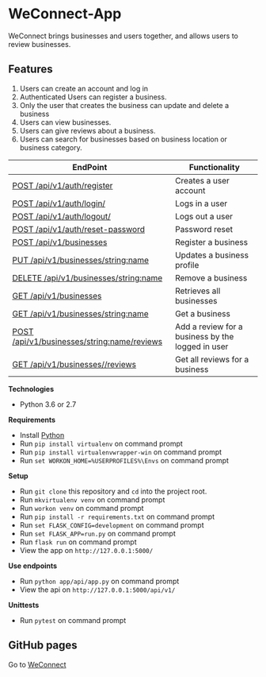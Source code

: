 # WeConnect-App
WeConnect brings businesses and users together, and allows users to review businesses.

## Features
1. Users can create an account and log in
2. Authenticated Users can register a business.
3. Only the user that creates the business can update and delete a business
4. Users can view businesses.
5. Users can give reviews about a business.
6. Users can search for businesses based on business location or business category.

| EndPoint                                             | Functionality                                    |
| ---------------------------------------------------- | ------------------------------------------------ |
| [POST   /api/v1/auth/register](#)                    | Creates a user account                           |
| [POST   /api/v1/auth/login/](#)                      | Logs in a user                                   |
| [POST   /api/v1/auth/logout/](#)                     | Logs out a user                                  |
| [POST   /api/v1/auth/reset-password](#)              | Password reset                                   |
| [POST   /api/v1/businesses](#)                       | Register a business                              |
| [PUT    /api/v1/businesses/<string:name>](#)         | Updates a business profile                       |
| [DELETE /api/v1/businesses/<string:name>](#)         | Remove a business                                |
| [GET    /api/v1/businesses](#)                       | Retrieves all businesses                         |
| [GET    /api/v1/businesses/<string:name>](#)         | Get a business                                   |
| [POST   /api/v1/businesses/<string:name>/reviews](#) | Add a review for a business by the logged in user|
| [GET    /api/v1/businesses/<businessId>/reviews](#)  | Get all reviews for a business                   |

**Technologies**
* Python 3.6 or 2.7

**Requirements**
* Install [Python](https://www.python.org/downloads/)
* Run `pip install virtualenv` on command prompt
* Run `pip install virtualenvwrapper-win` on command prompt
* Run `set WORKON_HOME=%USERPROFILES%\Envs` on command prompt

**Setup**
* Run `git clone` this repository and `cd` into the project root.
* Run `mkvirtualenv venv` on command prompt
* Run `workon venv` on command prompt
* Run `pip install -r requirements.txt` on command prompt
* Run `set FLASK_CONFIG=development` on command prompt
* Run `set FLASK_APP=run.py` on command prompt
* Run `flask run` on command prompt
* View the app on `http://127.0.0.1:5000/`

**Use endpoints**
* Run `python app/api/app.py` on command prompt
* View the api on `http://127.0.0.1:5000/api/v1/`

**Unittests**
* Run `pytest` on command prompt


## GitHub pages
Go to [WeConnect](https://rwothoromo.github.io/WeConnect-App/)
